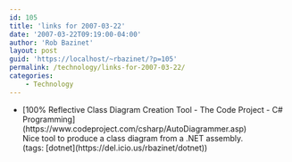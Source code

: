 ```yaml
---
id: 105
title: 'links for 2007-03-22'
date: '2007-03-22T09:19:00-04:00'
author: 'Rob Bazinet'
layout: post
guid: 'https://localhost/~rbazinet/?p=105'
permalink: /technology/links-for-2007-03-22/
categories:
    - Technology
---
```


- <div class="delicious-link">[100% Reflective Class Diagram Creation Tool - The Code Project - C# Programming](https://www.codeproject.com/csharp/AutoDiagrammer.asp)</div><div class="delicious-extended">Nice tool to produce a class diagram from a .NET assembly.</div><div class="delicious-tags">(tags: [dotnet](https://del.icio.us/rbazinet/dotnet))</div>
 